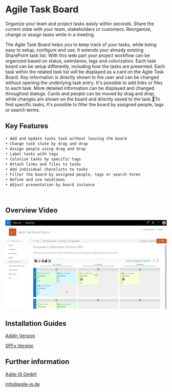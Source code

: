 # Agile Task Board
Organize your team and project tasks easily within seconds. Share the current state with your team, stakeholders or customers. Reorganize, change or assign tasks while in a meeting. 

The Agile Task Board helps you to keep track of your tasks, while being easy to setup, configure and use. It extends your already existing SharePoint task list. With this web part your project workflow can be organized based on status, swimlanes, tags and colorization. Each task board can be setup differently, including how the tasks are presented.
Each task within the related task list will be displayed as a card on the Agile Task Board. Key information is directly shown to the user and can be changed without opening the underlying task entry. It's possible to add links or files to each task. More detailed information can be displayed and changed throughout dialogs. Cards and people can be moved by drag and drop, while changes are shown on the board and directly saved to the task.To find specific tasks, it's possible to filter the board by assigned people, tags or search terms.
 
## Key Features
	• Add and Update tasks task without leaving the board
	• Change task state by drag and drop
	• Assign people using drag and drop
	• Label tasks with tags
	• Colorize tasks by specific tags
	• Attach links and files to tasks
	• Add individual checklists to tasks
	• Filter the board by assigned people, tags or search terms
	• Define and use swimlanes
	• Adjust presentation by board instance
 
## Overview Video

[![Feature Overview](https://raw.githubusercontent.com/AgileIS/AgileTaskBoard/master/docs/images/TeaserOverview.gif)](https://www.youtube.com/watch?v=Omb4-xvUENI "Feature Overview")

## Installation Guides

[AddIn Version](docs/AddIn.md)

[SPFx Version](docs/SPFx.md)

## Further information

[Agile-IS GmbH](http://agile-is.de)

info@agile-is.de

